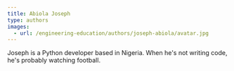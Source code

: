 ```yaml
---
title: Abiola Joseph
type: authors
images:
  - url: /engineering-education/authors/joseph-abiola/avatar.jpg 
---
```

Joseph is a Python developer based in Nigeria. When he's not writing code, he's probably watching football.